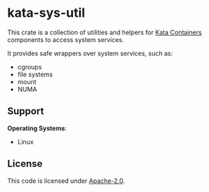 # kata-sys-util

This crate is a collection of utilities and helpers for 
[Kata Containers](https://github.com/kata-containers/kata-containers/) components to access system services.

It provides safe wrappers over system services, such as:
- cgroups
- file systems
- mount
- NUMA

## Support

**Operating Systems**:
- Linux

## License

This code is licensed under [Apache-2.0](../../../LICENSE).
